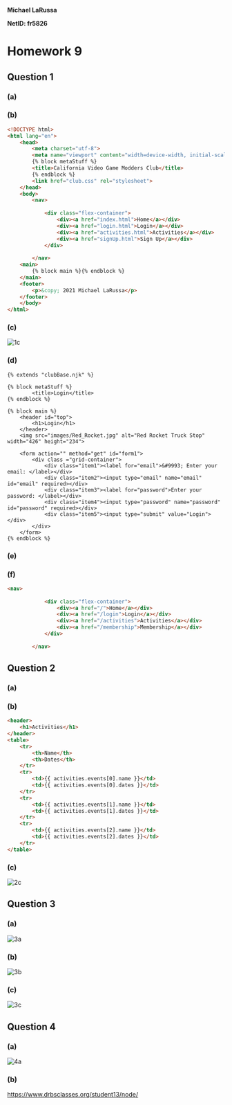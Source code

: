 **Michael LaRussa**

**NetID: fr5826**

# Homework 9

## Question 1


### (a)


### (b)

```html
<!DOCTYPE html>
<html lang="en">
    <head>
        <meta charset="utf-8">
        <meta name="viewport" content="width=device-width, initial-scale=1">
        {% block metaStuff %}
        <title>California Video Game Modders Club</title>
        {% endblock %}
        <link href="club.css" rel="stylesheet">
    </head>
    <body>
		<nav>
			
			<div class="flex-container">
				<div><a href="index.html">Home</a></div>
				<div><a href="login.html">Login</a></div>
				<div><a href="activities.html">Activities</a></div>
				<div><a href="signUp.html">Sign Up</a></div>
			</div>
		
		</nav>
    <main>
        {% block main %}{% endblock %}
    </main>
    <footer>
        <p>&copy; 2021 Michael LaRussa</p>
    </footer>
    </body>
</html>
```

### (c)

![1c](images/Capture.PNG)

### (d)

```nunjuks
{% extends "clubBase.njk" %}

{% block metaStuff %}
        <title>Login</title>
{% endblock %}
    
{% block main %}
    <header id="top">
		<h1>Login</h1>
	</header>
	<img src="images/Red_Rocket.jpg" alt="Red Rocket Truck Stop" width="426" height="234">
				
	<form action="" method="get" id="form1">
		<div class ="grid-container">
			<div class="item1"><label for="email">&#9993; Enter your email: </label></div>
			<div class="item2"><input type="email" name="email" id="email" required></div>
			<div class="item3"><label for="password">Enter your password: </label></div>
			<div class="item4"><input type="password" name="password" id="password" required></div>
			<div class="item5"><input type="submit" value="Login"></div>
		</div>
	</form>
{% endblock %}
```

### (e)

### (f)

```HTML
<nav>
			
			<div class="flex-container">
				<div><a href="/">Home</a></div>
				<div><a href="/login">Login</a></div>
				<div><a href="/activities">Activities</a></div>
				<div><a href="/membership">Membership</a></div>
			</div>
		
		</nav>
```

## Question 2

### (a)



### (b)

```HTML
<header>
	<h1>Activities</h1>
</header>
<table>
	<tr>
		<th>Name</th>
		<th>Dates</th>
	</tr>
	<tr>
		<td>{{ activities.events[0].name }}</td>
		<td>{{ activities.events[0].dates }}</td>
	</tr>
	<tr>
		<td>{{ activities.events[1].name }}</td>
		<td>{{ activities.events[1].dates }}</td>
	</tr>
	<tr>
		<td>{{ activities.events[2].name }}</td>
		<td>{{ activities.events[2].dates }}</td>
	</tr>
</table>
```

### (c)

![2c](images/Capture1.PNG)

## Question 3

### (a)

![3a](images/Capture2.PNG)

### (b)

![3b](images/Capture3.PNG)

### (c)

![3c](images/Capture4.PNG)

## Question 4

### (a)

![4a](images/Capture5.PNG)

### (b)

https://www.drbsclasses.org/student13/node/